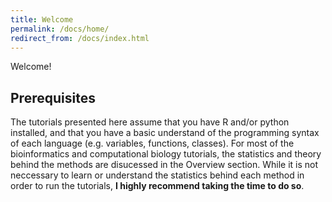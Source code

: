 ```yaml
---
title: Welcome
permalink: /docs/home/
redirect_from: /docs/index.html
---
```

Welcome!

## Prerequisites
The tutorials presented here assume that you have R and/or python installed, and that you have a basic understand of the programming syntax of each language (e.g. variables, functions, classes). For most of the bioinformatics and computational biology tutorials, the statistics and theory behind the methods are disucessed in the Overview section. While it is not neccessary to learn or understand the statistics behind each method in order to run the tutorials, **I highly recommend taking the time to do so**. 
